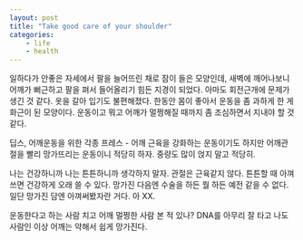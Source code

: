 ```yaml
---
layout: post
title: "Take good care of your shoulder"
categories:
    - life
    - health
---
```


일하다가 안좋은 자세에서 팔을 늘어뜨린 채로 잠이 들은 모양인데, 새벽에 깨어나보니 어깨가 뻐근하고 팔을 펴서 들어올리기 힘든 지경이 되었다. 아마도 회전근개에 문제가 생긴 것 같다. 옷을 갈아 입기도 불편해졌다. 한동안 몸이 좋아서 운동을 좀 과하게 한 게 화근이 된 모양이다. 운동이고 뭐고 어깨가 멀쩡해질 때까지 좀 조심하면서 지내야 할 것 같다.

딥스, 어깨운동을 위한 각종 프레스 - 어깨 근육을 강화하는 운동이기도 하지만 어깨관절을 빨리 망가뜨리는 운동이니 적당히 하자. 중량도 많이 얹지 말고 적당히.

나는 건강하니까 나는 튼튼하니까 생각하지 말자. 관절은 근육같지 않다. 튼튼할 때 아껴쓰면 건강하게 오래 쓸 수 있다. 망가진 다음엔 수술을 하든 뭘 하든 예전 같을 수 없다. 일단 망가진 담엔 아껴써봤자란 거다. 아 XX.

운동한다고 하는 사람 치고 어깨 멀쩡한 사람 본 적 있나? DNA를 아무리 잘 타고 나도 사람인 이상 어깨는 약해서 쉽게 망가진다. 